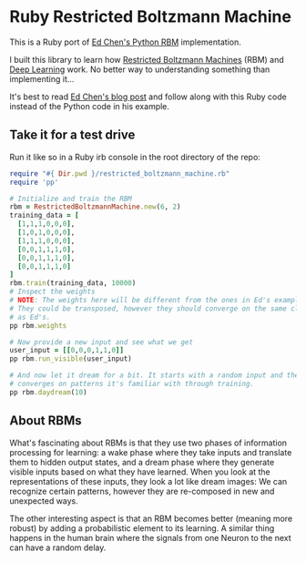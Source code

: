 Ruby Restricted Boltzmann Machine
=================================

This is a Ruby port of
[Ed Chen's Python RBM](https://github.com/echen/restricted-boltzmann-machines)
implementation.

I built this library to learn how
[Restricted Boltzmann Machines](http://en.wikipedia.org/wiki/Restricted_Boltzmann_machine)
(RBM) and [Deep Learning](http://en.wikipedia.org/wiki/Deep_learning) work.
No better way to understanding something than implementing it...

It's best to read
[Ed Chen's blog post](http://blog.echen.me/2011/07/18/introduction-to-restricted-boltzmann-machines/)
and follow along with this Ruby code instead of the Python code in his example.

Take it for a test drive
------------------------

Run it like so in a Ruby irb console in the root directory of the repo:

```ruby
require "#{ Dir.pwd }/restricted_boltzmann_machine.rb"
require 'pp'

# Initialize and train the RBM
rbm = RestrictedBoltzmannMachine.new(6, 2)
training_data = [
  [1,1,1,0,0,0],
  [1,0,1,0,0,0],
  [1,1,1,0,0,0],
  [0,0,1,1,1,0],
  [0,0,1,1,1,0],
  [0,0,1,1,1,0]
]
rbm.train(training_data, 10000)
# Inspect the weights
# NOTE: The weights here will be different from the ones in Ed's example.
# They could be transposed, however they should converge on the same clusters
# as Ed's.
pp rbm.weights

# Now provide a new input and see what we get
user_input = [[0,0,0,1,1,0]]
pp rbm.run_visible(user_input)

# And now let it dream for a bit. It starts with a random input and then
# converges on patterns it's familiar with through training.
pp rbm.daydream(10)
```

About RBMs
----------

What's fascinating about RBMs is that they use two phases of information
processing for learning: a wake phase where they take inputs and translate
them to hidden output states, and a dream phase where they generate visible inputs
based on what they have learned. When you look at the representations of these
inputs, they look a lot like dream images: We can recognize certain patterns,
however they are re-composed in new and unexpected ways.

The other interesting aspect is that an RBM becomes better (meaning more robust)
by adding a probabilistic element to its learning. A similar thing happens in
the human brain where the signals from one Neuron to the next can have a
random delay.

